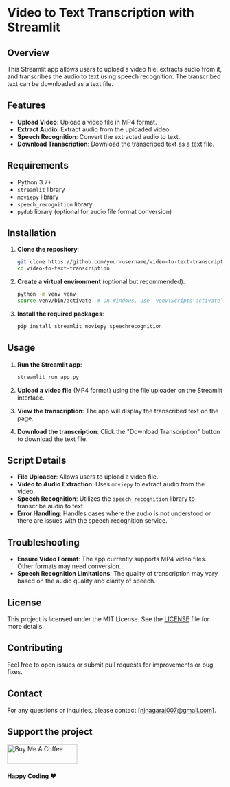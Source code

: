 # Video to Text Transcription with Streamlit

## Overview

This Streamlit app allows users to upload a video file, extracts audio from it, and transcribes the audio to text using speech recognition. The transcribed text can be downloaded as a text file.

## Features

- **Upload Video**: Upload a video file in MP4 format.
- **Extract Audio**: Extract audio from the uploaded video.
- **Speech Recognition**: Convert the extracted audio to text.
- **Download Transcription**: Download the transcribed text as a text file.

## Requirements

- Python 3.7+
- `streamlit` library
- `moviepy` library
- `speech_recognition` library
- `pydub` library (optional for audio file format conversion)

## Installation

1. **Clone the repository**:

    ```bash
    git clone https://github.com/your-username/video-to-text-transcription.git
    cd video-to-text-transcription
    ```

2. **Create a virtual environment** (optional but recommended):

    ```bash
    python -m venv venv
    source venv/bin/activate  # On Windows, use `venv\Scripts\activate`
    ```

3. **Install the required packages**:

    ```bash
    pip install streamlit moviepy speechrecognition
    ```

## Usage

1. **Run the Streamlit app**:

    ```bash
    streamlit run app.py
    ```

2. **Upload a video file** (MP4 format) using the file uploader on the Streamlit interface.

3. **View the transcription**: The app will display the transcribed text on the page.

4. **Download the transcription**: Click the "Download Transcription" button to download the text file.

## Script Details

- **File Uploader**: Allows users to upload a video file.
- **Video to Audio Extraction**: Uses `moviepy` to extract audio from the video.
- **Speech Recognition**: Utilizes the `speech_recognition` library to transcribe audio to text.
- **Error Handling**: Handles cases where the audio is not understood or there are issues with the speech recognition service.

## Troubleshooting

- **Ensure Video Format**: The app currently supports MP4 video files. Other formats may need conversion.
- **Speech Recognition Limitations**: The quality of transcription may vary based on the audio quality and clarity of speech.

## License

This project is licensed under the MIT License. See the [LICENSE](LICENSE) file for more details.

## Contributing

Feel free to open issues or submit pull requests for improvements or bug fixes.

## Contact

For any questions or inquiries, please contact [njnagaraj007@gmail.com].

## Support the project

<a href="https://www.buymeacoffee.com/alirezam" target="_blank"><img src="https://cdn.buymeacoffee.com/buttons/v2/default-black.png" alt="Buy Me A Coffee" height="45" width="163" ></a>


#### Happy Coding  ♥️
